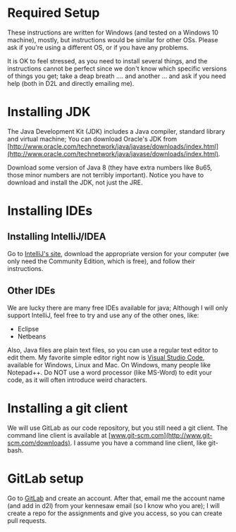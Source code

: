 Required Setup
===

These instructions are written for Windows (and tested on a Windows 10 machine), mostly, but instructions would be similar for other OSs. Please ask if you're using a different OS, or if you have any problems.

It is OK to feel stressed, as you need to install several things, and the instructions cannot be perfect since we don't know which specific versions of things you get; take a deap breath .... and another ... and ask if you need help (both in D2L and directly emailing me). 

# Installing JDK

The Java Development Kit (JDK) includes a Java compiler, standard library and virtual machine; You can download Oracle's JDK from [http://www.oracle.com/technetwork/java/javase/downloads/index.html](http://www.oracle.com/technetwork/java/javase/downloads/index.html).

Download some version of Java 8 (they have extra numbers like 8u65, those minor numbers are not terribly important). Notice you have to download and install the JDK, not just the JRE.

# Installing IDEs
## Installing IntelliJ/IDEA

Go to [IntelliJ's site](https://www.jetbrains.com/idea/), download the appropriate version for your computer (we only need the Community Edition, which is free), and follow their instructions.

## Other IDEs
We are lucky there are many free IDEs available for java; Although I will only support IntelliJ, feel free to try and use any of the other ones, like:
+ Eclipse
+ Netbeans

Also, Java files are plain text files, so you can use a regular text editor to edit them. My favorite simple editor right now is [Visual Studio Code](https://code.visualstudio.com/), available for Windows, Linux and Mac. On Windows, many people like Notepad++. Do NOT use a word processor (like MS-Word) to edit your code, as it will often introduce weird characters.

# Installing a git client

We will use GitLab as our code repository, but you still need a git client. The command line client is available at [www.git-scm.com](http://www.git-scm.com/downloads). I assume you have a command line client, like git-bash.

# GitLab setup

Go to [GitLab](https://gitlab.com/) and create an account. After that, email me the account name (and add in d2l) from your kennesaw email (so I know who you are); I will create a repo for the assignments and give you access, so you can create pull requests.

